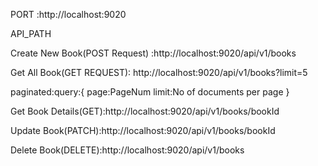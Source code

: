 PORT :http://localhost:9020

API_PATH

Create New Book(POST Request) :http://localhost:9020/api/v1/books

Get All Book(GET REQUEST):
http://localhost:9020/api/v1/books?limit=5

paginated:query:{
    page:PageNum
    limit:No of documents per page
}


Get Book Details(GET):http://localhost:9020/api/v1/books/bookId


Update Book(PATCH):http://localhost:9020/api/v1/books/bookId

Delete Book(DELETE):http://localhost:9020/api/v1/books